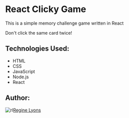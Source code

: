 <h1>React Clicky Game</h1>

<p>This is a simple memory challenge game written in React</p>

<p>Don't click the same card twice!</p>

<!-- <p>Use this link to play:</p> -->

<h2>Technologies Used: </h2>
<ul>
<li>HTML</li>
<li>CSS</li>
<li>JavaScript</li>
<li>Node.js</li>
<li>React</li>
</ul>

<h2>Author: </h2>

![rl](https://user-images.githubusercontent.com/44531143/54729971-ab07cb80-4b5c-11e9-879d-072cf1999e33.png)<a href="https://github.com/lyore15" target="_blank">Regine Lyons</a>